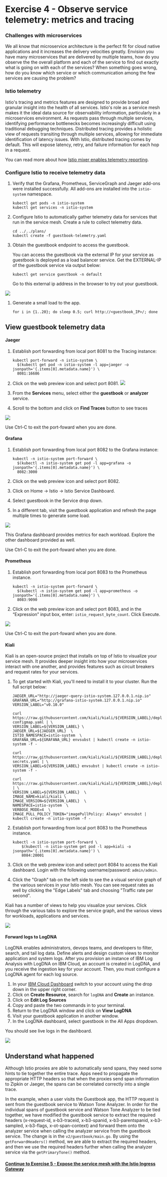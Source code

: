 # Exercise 4 - Observe service telemetry: metrics and tracing

### Challenges with microservices

We all know that microservice architecture is the perfect fit for cloud native applications and it increases the delivery velocities greatly. Envision you have many microservices that are delivered by multiple teams, how do you observe the the overall platform and each of the service to find out exactly what is going on with each of the services?  When something goes wrong, how do you know which service or which communication among the few services are causing the problem?

### Istio telemetry

Istio's tracing and metrics features are designed to provide broad and granular insight into the health of all services. Istio's role as a service mesh makes it the ideal data source for observability information, particularly in a microservices environment. As requests pass through multiple services, identifying performance bottlenecks becomes increasingly difficult using traditional debugging techniques. Distributed tracing provides a holistic view of requests transiting through multiple services, allowing for immediate identification of latency issues. With Istio, distributed tracing comes by default. This will expose latency, retry, and failure information for each hop in a request.

You can read more about how [Istio mixer enables telemetry reporting](https://istio.io/docs/concepts/policy-and-control/mixer.html).

### Configure Istio to receive telemetry data

1. Verify that the Grafana, Prometheus, ServiceGraph and Jaeger add-ons were installed successfully. All add-ons are installed into the `istio-system` namespace.

    ```shell
    kubectl get pods -n istio-system
    kubectl get services -n istio-system
    ```

2. Configure Istio to automatically gather telemetry data for services that run in the service mesh. Create a rule to collect telemetry data.

    ```shell
    cd ../../plans/
    kubectl create -f guestbook-telemetry.yaml
    ```

3. Obtain the guestbook endpoint to access the guestbook.

    You can access the guestbook via the external IP for your service as guestbook is deployed as a load balancer service. Get the EXTERNAL-IP of the guestbook service via output below:

    ```shell
    kubectl get service guestbook -n default
    ```

    Go to this external ip address in the browser to try out your guestbook.

![](../README_images/guestbook1.png)

1. Generate a small load to the app.

    ```shell
    for i in {1..20}; do sleep 0.5; curl http://<guestbook_IP>/; done
    ```

## View guestbook telemetry data

#### Jaeger

1. Establish port forwarding from local port 8081 to the Tracing instance:

    ```shell
    kubectl port-forward -n istio-system \
      $(kubectl get pod -n istio-system -l app=jaeger -o jsonpath='{.items[0].metadata.name}') \
      8081:16686
    ```
2. Click on the web preview icon and select port 8081. ![](../README_images/webpreview1.png)
3. From the **Services** menu, select either the **guestbook** or **analyzer** service.
4. Scroll to the bottom and click on **Find Traces** button to see traces

![](../README_images/jaeger.png)

Use Ctrl-C to exit the port-foward when you are done.

#### Grafana

1. Establish port forwarding from local port 8082 to the Grafana instance:

    ```shell
    kubectl -n istio-system port-forward \
      $(kubectl -n istio-system get pod -l app=grafana -o jsonpath='{.items[0].metadata.name}') \
      8082:3000
    ```

2. Click on the web preview icon and select port 8082.
3. Click on Home -> Istio -> Istio Service Dashboard.
4. Select guestbook in the Service drop down.
5. In a different tab, visit the guestbook application and refresh the page multiple times to generate some load.

![](../README_images/grafana.png)

This Grafana dashboard provides metrics for each workload. Explore the other dashboard provided as well.

Use Ctrl-C to exit the port-foward when you are done.

#### Prometheus

1. Establish port forwarding from local port 8083 to the Prometheus instance.

    ```shell
    kubectl -n istio-system port-forward \
      $(kubectl -n istio-system get pod -l app=prometheus -o jsonpath='{.items[0].metadata.name}') \
      8083:9090
    ```
2. Click on the web preview icon and select port 8083, and in the “Expression” input box, enter: `istio_request_byte_count`. Click Execute.

![](../README_images/prometheus.png)

Use Ctrl-C to exit the port-foward when you are done.

#### Kiali

Kiali is an open-source project that installs on top of Istio to visualize your service mesh. It provides deeper insight into how your microservices interact with one another, and provides features such as circuit breakers and request rates for your services.

1. To get started with Kiali, you'll need to install it to your cluster. Run the full script below:

    ```
    JAEGER_URL="http://jaeger-query-istio-system.127.0.0.1.nip.io"
    GRAFANA_URL="http://grafana-istio-system.127.0.0.1.nip.io"
    VERSION_LABEL="v0.10.0"

    curl https://raw.githubusercontent.com/kiali/kiali/${VERSION_LABEL}/deploy/kubernetes/kiali-configmap.yaml | \
    VERSION_LABEL=${VERSION_LABEL} \
    JAEGER_URL=${JAEGER_URL}  \
    ISTIO_NAMESPACE=istio-system  \
    GRAFANA_URL=${GRAFANA_URL} envsubst | kubectl create -n istio-system -f -

    curl https://raw.githubusercontent.com/kiali/kiali/${VERSION_LABEL}/deploy/kubernetes/kiali-secrets.yaml | \
    VERSION_LABEL=${VERSION_LABEL} envsubst | kubectl create -n istio-system -f -

    curl https://raw.githubusercontent.com/kiali/kiali/${VERSION_LABEL}/deploy/kubernetes/kiali.yaml | \
    VERSION_LABEL=${VERSION_LABEL}  \
    IMAGE_NAME=kiali/kiali \
    IMAGE_VERSION=${VERSION_LABEL}  \
    NAMESPACE=istio-system  \
    VERBOSE_MODE=4  \
    IMAGE_PULL_POLICY_TOKEN="imagePullPolicy: Always" envsubst | kubectl create -n istio-system -f -
    ```

1. Establish port forwarding from local port 8083 to the Prometheus instance.

    ```shell
    kubectl -n istio-system port-forward \
        $(kubectl -n istio-system get pod -l app=kiali -o jsonpath='{.items[0].metadata.name}') \
        8084:20001
    ```
1. Click on the web preview icon and select port 8084 to access the Kiali dashboard. Login with the following username/password: `admin/admin`.

1. Click the "Graph" tab on the left side to see the a visual service graph of the various services in your Istio mesh. You can see request rates as well by clicking the "Edge Labels" tab and choosing "Traffic rate per second".

Kiali has a number of views to help you visualize your services. Click through the various tabs to explore the service graph, and the various views for workloads, applications and services.

![](../README_images/kiali.png) 


#### Forward logs to LogDNA

LogDNA enables administrators, devops teams, and developers to filter, search, and tail log data. Define alerts and design custom views to monitor application and system logs. After you provision an instance of IBM Log Analysis with LogDNA on IBM Cloud, an account is created in LogDNA, and you receive the ingestion key for your account. Then, you must configure a LogDNA agent for each log source.

1. In your [IBM Cloud Dashboard](https://cloud.ibm.com) switch to your account using the drop down in the upper right corner.
2. Click on **Create Resource**, search for `logDNA` and **Create** an instance.
3. Click on **Edit Log Sources**
4. Copy and paste the two commands in to your terminal.
5. Return to the LogDNA window and click on **View LogDNA**
5. Visit your guestbook application in another window.
6. In the LogDNA dashboard, select guestbook in the All Apps dropdown.

You should see live logs in the dashboard.

![](../README_images/logDNA.png)


## Understand what happened

Although Istio proxies are able to automatically send spans, they need some hints to tie together the entire trace. Apps need to propagate the appropriate HTTP headers so that when the proxies send span information to Zipkin or Jaeger, the spans can be correlated correctly into a single trace.

In the example, when a user visits the Guestbook app, the HTTP request is sent from the guestbook service to Watson Tone Analyzer. In order for the individual spans of guestbook service and Watson Tone Analyzer to be tied together, we have modified the guestbook service to extract the required headers (x-request-id, x-b3-traceid, x-b3-spanid, x-b3-parentspanid, x-b3-sampled, x-b3-flags, x-ot-span-context) and forward them onto the analyzer service when calling the analyzer service from the guestbook service. The change is in the `v2/guestbook/main.go`. By using the `getForwardHeaders()` method, we are able to extract the required headers, and then we use the required headers further when calling the analyzer service via the `getPrimaryTone()` method.

#### [Continue to Exercise 5 - Expose the service mesh with the Istio Ingress Gateway](../exercise-5/README.md)
